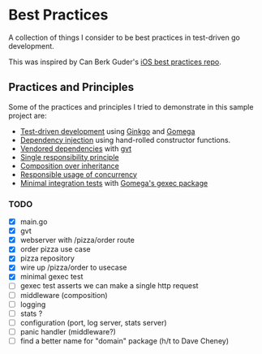 # Best Practices

A collection of things I consider to be best practices in test-driven go development.

This was inspired by Can Berk Guder's [iOS best practices repo](https://github.com/cbguder/bestpractices).

## Practices and Principles

Some of the practices and principles I tried to demonstrate in this sample project are:

* [Test-driven development][tdd] using [Ginkgo][] and [Gomega][]
* [Dependency injection][di] using hand-rolled constructor functions.
* [Vendored dependencies][dependencies] with [gvt][gvt]
* [Single responsibility principle][srp]
* [Composition over inheritance][coi]
* [Responsible usage of concurrency][concurrency]
* [Minimal integration tests][integrated] with [Gomega's gexec package][gexec]

[Ginkgo]: https://github.com/onsi/ginkgo
[Gomega]: https://github.com/onsi/gomega
[coi]: http://en.wikipedia.org/wiki/Composition_over_inheritance
[di]: http://en.wikipedia.org/wiki/Dependency_injection
[srp]: http://en.wikipedia.org/wiki/Single_responsibility_principle
[tdd]: http://en.wikipedia.org/wiki/Test-driven_development
[concurrency]: https://divan.github.io/posts/go_concurrency_visualize/
[integrated]: http://blog.thecodewhisperer.com/permalink/integrated-tests-are-a-scam
[dependencies]: https://docs.google.com/document/d/1Bz5-UB7g2uPBdOx-rw5t9MxJwkfpx90cqG9AFL0JAYo/edit
[gvt]: https://github.com/FiloSottile/gvt
[gexec]: https://onsi.github.io/gomega/#gexec-testing-external-processes

### TODO
* [x] main.go
* [x] gvt
* [x] webserver with /pizza/order route
* [x] order pizza use case
* [x] pizza repository
* [x] wire up /pizza/order to usecase
* [x] minimal gexec test
* [ ] gexec test asserts we can make a single http request
* [ ] middleware (composition)
* [ ] logging
* [ ] stats ?
* [ ] configuration (port, log server, stats server)
* [ ] panic handler (middleware?)
* [ ] find a better name for "domain" package (h/t to Dave Cheney)
